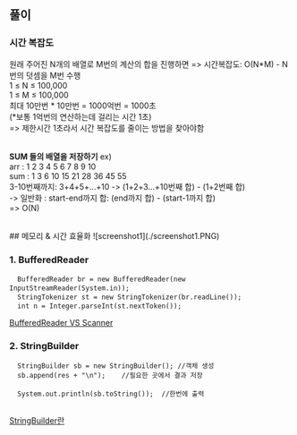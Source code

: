 ## 풀이
### 시간 복잡도  

원래 주어진 N개의 배열로 M번의 계산의 합을 진행하면 => 시간복잡도: O(N*M) - N번의 덧셈을 M번 수행  
1 ≤ N ≤ 100,000  
1 ≤ M ≤ 100,000  
최대 10만번 * 10만번 = 1000억번 = 1000초   
(*보통 1억번의 연산하는데 걸리는 시간 1초)  
=> 제한시간 1초라서 시간 복잡도를 줄이는 방법을 찾아야함  
<br>

__SUM 들의 배열을 저장하기__ 
ex)  
arr : 1 2 3 4 5 6 7 8 9 10  
sum : 1 3 6 10 15 21 28 36 45 55  
3-10번째까지: 3+4+5+...+10 -> (1+2+3...+10번째 합) - (1+2번째 합)  
-> 일반화 : start-end까지 합: (end까지 합) - (start-1까지 합)  
=> O(N)  

  
<br>
## 메모리 & 시간 효율화
![screenshot1](./screenshot1.PNG)


### 1. BufferedReader

```
  BufferedReader br = new BufferedReader(new InputStreamReader(System.in));
  StringTokenizer st = new StringTokenizer(br.readLine());
  int n = Integer.parseInt(st.nextToken());
```
[BufferedReader VS Scanner](https://lasbe.tistory.com/48)



### 2. StringBuilder
```
  StringBuilder sb = new StringBuilder(); //객체 생성
  sb.append(res + "\n");    //필요한 곳에서 결과 저장
          
  System.out.println(sb.toString());  //한번에 출력
  
```
[StringBuilder란](https://hardlearner.tistory.com/288)
